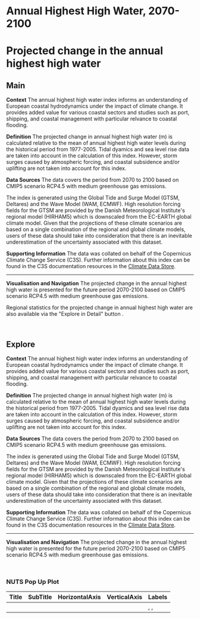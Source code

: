 
Annual Highest High Water, 2070-2100
====================================

# Projected change in the annual highest high water

## Main


**Context**
The annual highest high water index informs an understanding of European coastal hydrodynamics under the impact of climate change. It provides added value for various coastal sectors and studies such as port, shipping, and coastal management with particular relvance to coastal flooding.

**Definition**
The projected change in annual highest high water (m) is calculated relative to the mean of annual highest high water levels during the historical period from 1977-2005. Tidal dyamics and sea level rise data are taken into account in the calculation of this index. However, storm surges caused by atmospheric forcing, and coastal subsidence and/or uplifting are not taken into account for this index.

**Data Sources**
The data covers the period from 2070 to 2100 based on CMIP5 scenario RCP4.5 with medium greenhouse gas emissions.

The index is generated using the Global Tide and Surge Model (GTSM, Deltares) and the Wave Model (WAM, ECMWF). High resolution forcing fields for the GTSM are provided by the Danish Meteorological Institute's regional model (HIRHAM5) which is downscaled from the EC-EARTH global climate model. Given that the projections of these climate scenarios are based on a single combination of the regional and global climate models, users of these data should take into consideration that there is an inevitable underestimation of the uncertainty associated with this dataset.

**Supporting Information**
The data was collated on behalf of the Copernicus Climate Change Service (C3S).  Further information about this index can be found in the C3S documentation resources in the [Climate Data Store](https://cds.climate.copernicus.eu/cdsapp#!/dataset/sis-water-level-change-indicators?tab=overview).

***

**Visualisation and Navigation**
The projected change in the annual highest high water is presented for the future period 2070-2100 based on CMIP5 scenario RCP4.5 with medium greenhouse gas emissions.

Regional statistics for the projected change in annual highest high water are also available via the "Explore in Detail" button .

<br />  

## Explore


**Context**
The annual highest high water index informs an understanding of European coastal hydrodynamics under the impact of climate change. It provides added value for various coastal sectors and studies such as port, shipping, and coastal management with particular relvance to coastal flooding.

**Definition**
The projected change in annual highest high water (m) is calculated relative to the mean of annual highest high water levels during the historical period from 1977-2005. Tidal dyamics and sea level rise data are taken into account in the calculation of this index. However, storm surges caused by atmospheric forcing, and coastal subsidence and/or uplifting are not taken into account for this index.

**Data Sources**
The data covers the period from 2070 to 2100 based on CMIP5 scenario RCP4.5 with medium greenhouse gas emissions.

The index is generated using the Global Tide and Surge Model (GTSM, Deltares) and the Wave Model (WAM, ECMWF). High resolution forcing fields for the GTSM are provided by the Danish Meteorological Institute's regional model (HIRHAM5) which is downscaled from the EC-EARTH global climate model. Given that the projections of these climate scenarios are based on a single combination of the regional and global climate models, users of these data should take into consideration that there is an inevitable underestimation of the uncertainty associated with this dataset.

**Supporting Information**
The data was collated on behalf of the Copernicus Climate Change Service (C3S).  Further information about this index can be found in the C3S documentation resources in the [Climate Data Store](https://cds.climate.copernicus.eu/cdsapp#!/dataset/sis-water-level-change-indicators?tab=overview).

***

**Visualisation and Navigation**
The projected change in the annual highest high water is presented for the future period 2070-2100 based on CMIP5 scenario RCP4.5 with medium greenhouse gas emissions.

<br />  

### NUTS Pop Up Plot

|Title|SubTitle|HorizontalAxis|VerticalAxis|Labels|
| :--- | :--- | :--- | :--- | :--- |
|| |||, , |
